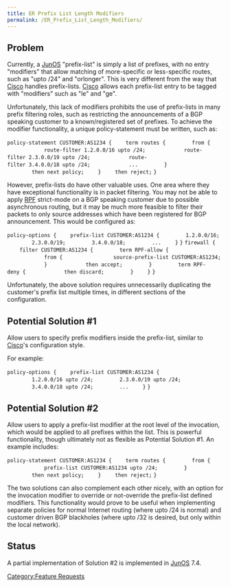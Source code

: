 ```yaml
---
title: ER Prefix List Length Modifiers
permalink: /ER_Prefix_List_Length_Modifiers/
---
```


Problem
-------

Currently, a [JunOS](/JunOS "wikilink") "prefix-list" is simply a list of prefixes, with no entry "modifiers" that allow matching of more-specific or less-specific routes, such as "upto /24" and "orlonger". This is very different from the way that [Cisco](/Cisco "wikilink") handles prefix-lists. [Cisco](/Cisco "wikilink") allows each prefix-list entry to be tagged with "modifiers" such as "le" and "ge".

Unfortunately, this lack of modifiers prohibits the use of prefix-lists in many prefix filtering roles, such as restricting the announcements of a BGP speaking customer to a known/registered set of prefixes. To achieve the modifier functionality, a unique policy-statement must be written, such as:

`policy-statement CUSTOMER:AS1234 {`
`    term routes {`
`        from {`
`            route-filter 1.2.0.0/16 upto /24;`
`            route-filter 2.3.0.0/19 upto /24;`
`            route-filter 3.4.0.0/18 upto /24;`
`            ...`
`        }`
`        then next policy;`
`    }`
`    then reject;`
`}`

However, prefix-lists do have other valuable uses. One area where they have exceptional functionality is in packet filtering. You may not be able to apply [RPF](/RPF "wikilink") strict-mode on a BGP speaking customer due to possible asynchronous routing, but it may be much more feasible to filter their packets to only source addresses which have been registered for BGP announcement. This would be configured as:

`policy-options {`
`    prefix-list CUSTOMER:AS1234 {`
`        1.2.0.0/16;`
`        2.3.0.0/19;`
`        3.4.0.0/18;`
`        ...`
`    }`
`}`
`firewall {`
`    filter CUSTOMER:AS1234 {`
`        term RPF-allow {`
`            from {`
`                source-prefix-list CUSTOMER:AS1234;`
`            }`
`            then accept;`
`        }`
`        term RPF-deny {`
`            then discard;`
`        }`
`    }`
`}`

Unfortunately, the above solution requires unnecessarily duplicating the customer's prefix list multiple times, in different sections of the configuration.

Potential Solution \#1
----------------------

Allow users to specify prefix modifiers inside the prefix-list, similar to [Cisco](/Cisco "wikilink")'s configuration style.

For example:

`policy-options {`
`    prefix-list CUSTOMER:AS1234 {`
`        1.2.0.0/16 upto /24;`
`        2.3.0.0/19 upto /24;`
`        3.4.0.0/18 upto /24;`
`        ...`
`    }`
`}`

Potential Solution \#2
----------------------

Allow users to apply a prefix-list modifier at the root level of the invocation, which would be applied to all prefixes within the list. This is powerful functionality, though ultimately not as flexible as Potential Solution \#1. An example includes:

`policy-statement CUSTOMER:AS1234 {`
`    term routes {`
`        from {`
`            prefix-list CUSTOMER:AS1234 upto /24;`
`        }`
`        then next policy;`
`    }`
`    then reject;`
`}`

The two solutions can also complement each other nicely, with an option for the invocation modifier to override or not-override the prefix-list defined modifiers. This functionality would prove to be useful when implementing separate policies for normal Internet routing (where upto /24 is normal) and customer driven BGP blackholes (where upto /32 is desired, but only within the local network).

Status
------

A partial implementation of Solution \#2 is implemented in [JunOS](/JunOS "wikilink") 7.4.

[Category:Feature Requests](/Category:Feature_Requests "wikilink")